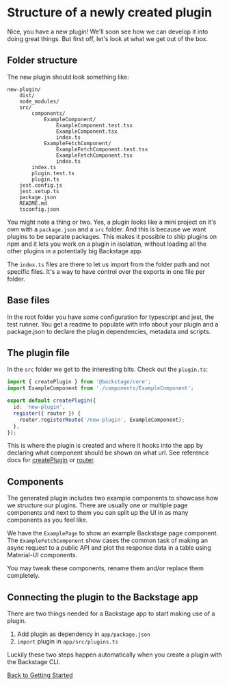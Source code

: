 # Structure of a newly created plugin

Nice, you have a new plugin! We'll soon see how we can develop it into doing great things. But first off, let's look at what we get out of the box.

## Folder structure

The new plugin should look something like:

```
new-plugin/
    dist/
    node_modules/
    src/
        components/
            ExampleComponent/
                ExampleComponent.test.tsx
                ExampleComponent.tsx
                index.ts
            ExampleFetchComponent/
                ExampleFetchComponent.test.tsx
                ExampleFetchComponent.tsx
                index.ts
        index.ts
        plugin.test.ts
        plugin.ts
    jest.config.js
    jest.setup.ts
    package.json
    README.md
    tsconfig.json
```

You might note a thing or two. Yes, a plugin looks like a mini project on it's own with a `package.json` and a `src` folder. And this is because we want plugins to be separate packages. This makes it possible to ship plugins on npm and it lets you work on a plugin in isolation, without loading all the other plugins in a potentially big Backstage app.

The `index.ts` files are there to let us import from the folder path and not specific files. It's a way to have control over the exports in one file per folder.

## Base files

In the root folder you have some configuration for typescript and jest, the test runner. You get a readme to populate with info about your plugin and a package.json to declare the plugin dependencies, metadata and scripts.

## The plugin file

In the `src` folder we get to the interesting bits. Check out the `plugin.ts`:

```jsx
import { createPlugin } from '@backstage/core';
import ExampleComponent from './components/ExampleComponent';

export default createPlugin({
  id: 'new-plugin',
  register({ router }) {
    router.registerRoute('/new-plugin', ExampleComponent);
  },
});
```

This is where the plugin is created and where it hooks into the app by declaring what component should be shown on what url. See reference docs for [createPlugin](../reference/createPlugin.md) or [router](../reference/createPlugin-router.md).

## Components

The generated plugin includes two example components to showcase how we structure our plugins. There are usually one or multiple page components and next to them you can split up the UI in as many components as you feel like.

We have the `ExamplePage` to show an example Backstage page component. The `ExampleFetchComponent` show cases the common task of making an async request to a public API and plot the response data in a table using Material-UI components.

You may tweak these components, rename them and/or replace them completely.

## Connecting the plugin to the Backstage app

There are two things needed for a Backstage app to start making use of a plugin.

1. Add plugin as dependency in `app/package.json`
2. `import` plugin in `app/src/plugins.ts`

Luckily these two steps happen automatically when you create a plugin with the Backstage CLI.

[Back to Getting Started](README.md)
